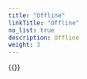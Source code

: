 ```yaml
---
title: "Offline"
linkTitle: "Offline"
no_list: true
description: Offline
weight: 3
--- 
```

{{<include  file="content/v1/getting-started/upgrade/offline/_index.md" >}}
